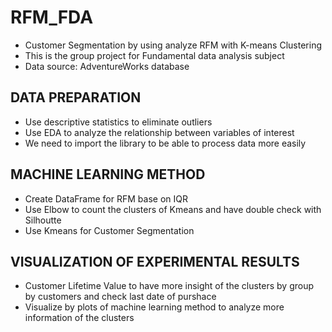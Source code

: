 # RFM_FDA
- Customer Segmentation by using analyze RFM with K-means Clustering
- This is the group project for Fundamental data analysis subject
- Data source: AdventureWorks database
## DATA PREPARATION
- Use descriptive statistics to eliminate outliers
- Use EDA to analyze the relationship between variables of interest
- We need to import the library to be able to process data more easily
## MACHINE LEARNING METHOD
- Create DataFrame for RFM base on IQR
- Use Elbow to count the clusters of Kmeans and have double check with Silhoutte
- Use Kmeans for Customer Segmentation
## VISUALIZATION OF EXPERIMENTAL RESULTS
- Customer Lifetime Value to have more insight of the clusters by group by customers and check last date of purshace
- Visualize by plots of machine learning method to analyze more information of the clusters
